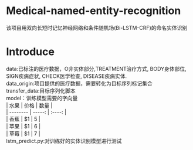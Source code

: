 # Medical-named-entity-recognition
该项目用双向长短时记忆神经网络和条件随机场(Bi-LSTM-CRF)的命名实体识别


# Introduce
data:已标注的医疗数据，O非实体部分,TREATMENT治疗方式, BODY身体部位, SIGN疾病症状, CHECK医学检查, DISEASE疾病实体.  
data_origin:项目提供的医疗数据，需要转化为目标序列标记集合  
transfer_data:目标序列化脚本  
model：训练模型需要的字向量  
| 水果        | 价格    |  数量  |  
| --------   | -----:  | :----: |  
| 香蕉        | $1      |   5    |  
| 苹果        | $1      |   6    |  
| 草莓        | $1      |   7    |  
 lstm_predict.py:对训练好的实体识别模型进行测试  
 
